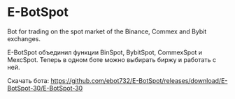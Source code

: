 # E-BotSpot
Bot for trading on the spot market of the Binance, Commex and Bybit exchanges. 

E-BotSpot объединил функции BinSpot, BybitSpot, CommexSpot и MexcSpot.
Теперь в одном боте можно выбирать биржу и работать с ней.

Скачать бота: https://github.com/ebot732/E-BotSpot/releases/download/E-BotSpot-30/E-BotSpot-30
